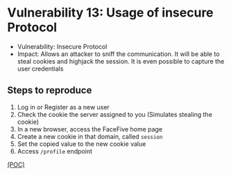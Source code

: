 # Vulnerability 13: Usage of insecure Protocol

- Vulnerability: Insecure Protocol
- Impact: Allows an attacker to sniff the communication. It will be able to steal cookies and highjack the session. It is even possible to capture the user credentials

## Steps to reproduce

1. Log in or Register as a new user
2. Check the cookie the server assigned to you (Simulates stealing the cookie)
3. In a new browser, access the FaceFive home page
4. Create a new cookie in that domain, called `session`
5. Set the copied value to the new cookie value
6. Access `/profile` endpoint

[(POC)](http_1.py)
